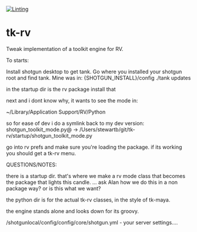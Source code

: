 [![Linting](https://img.shields.io/badge/PEP8%20by-Hound%20CI-a873d1.svg)](https://houndci.com)

# tk-rv
Tweak implementation of a toolkit engine for RV.

To starts:

Install shotgun desktop to get tank.
Go where you installed your shotgun root and find tank. Mine was in:
{SHOTGUN_INSTALL}/config
./tank updates

in the startup dir is the rv package install that

next and i dont know why, it wants to see the mode in:

~/Library/Application Support/RV/Python

so for ease of dev i do a symlink back to my dev version:
shotgun_toolkit_mode.py@ -> /Users/stewartb/git/tk-rv/startup/shotgun_toolkit_mode.py

go into rv prefs and make sure you're loading the package. if its working you should get a tk-rv menu.

QUESTIONS/NOTES:

there is a startup dir. that's where we make a rv mode class that becomes the package that lights this candle.
... ask Alan how we do this in a non package way? or is this what we want?

the python dir is for the actual tk-rv classes, in the style of tk-maya.

the engine stands alone and looks down for its groovy.

/shotgunlocal/config/config/core/shotgun.yml - your server settings....

